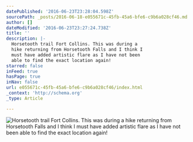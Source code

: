 ```yaml
---
datePublished: '2016-06-23T23:28:04.598Z'
sourcePath: _posts/2016-06-18-e055671c-45fb-45a6-bfe6-c9b6a028cf46.md
author: []
dateModified: '2016-06-23T23:27:24.738Z'
title: ''
description: |-
  Horsetooth trail Fort Collins. This was during a 
  hike returning from Horsetooth Falls and I think I 
  must have added artistic flare as I have not been 
  able to find the exact location again! 
starred: false
inFeed: true
hasPage: true
inNav: false
url: e055671c-45fb-45a6-bfe6-c9b6a028cf46/index.html
_context: 'http://schema.org'
_type: Article

---
```

![Horsetooth trail Fort Collins. This was during a 
hike returning from Horsetooth Falls and I think I 
must have added artistic flare as I have not been 
able to find the exact location again! ](https://the-grid-user-content.s3-us-west-2.amazonaws.com/baee0af4-1f69-40c0-ac04-df6108ebe6da.jpg)